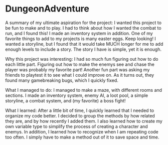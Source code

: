 # DungeonAdventure


A summary of my ultimate aspiration for the project:
I wanted this project to be fun to make and to play. I had to think about how I wanted the combat
to run, and I found this! I made an inventory system in addition. One of my favorite things to add
to my projects is many easter eggs. Keep looking! I wanted a storyline, but I found that it would
take MUCH longer for me to add enough levels to include a story. The story I have is simple, yet 
it is enough.

Why this project was interesting:
I had so much fun figuring out how to do each little part. Figuring out how to make the enemys see
and chase the player was probably my favorite part! Another fun part was asking my friends to playtest
it to see what I could improve on. As it turns out, they found many gamebreaking bugs, which I quickly fixed.

What I managed to do: 
I managed to make a maze, with different rooms and sections.
I made an inventory system, enemy AI, a loot pool, a simple storyline, a combat system, and (my favorite) a boss fight!

What I learned:
After a little bit of time, I quickly learned that I needed to organize my code better. I decided to group the methods
by how related they are, and by how recently I added them. 
I also learned how to create my own variable type to simplify the process of creating a character and enemys.
In addition, I learned how to recognize when I am repeating code too often. I simply have to make a method out of it to save space and time.